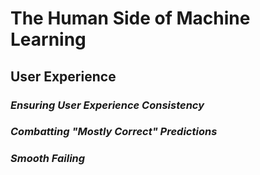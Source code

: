 # The Human Side of Machine Learning
## User Experience
### *Ensuring User Experience Consistency*
### *Combatting "Mostly Correct" Predictions*
### *Smooth Failing*
